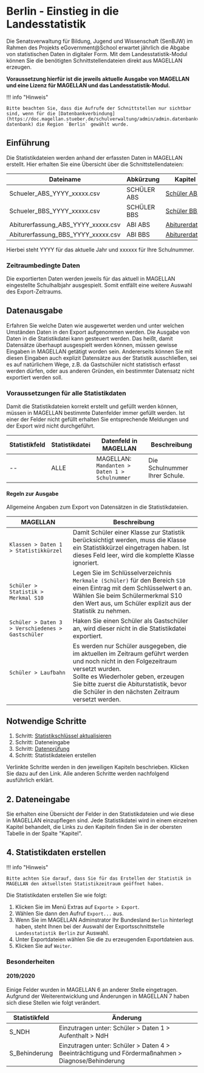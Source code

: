 # Berlin - Einstieg in die Landesstatistik

Die Senatsverwaltung für Bildung, Jugend und Wissenschaft (SenBJW) im Rahmen des Projekts eGovernment@School erwartet jährlich die Abgabe von statistischen Daten in digitaler Form. Mit dem Landesstatistik-Modul können Sie die benötigten Schnittstellendateien direkt aus MAGELLAN erzeugen. 

**Voraussetzung hierfür ist die jeweils aktuelle Ausgabe von MAGELLAN und eine Lizenz für  MAGELLAN und das Landesstatistik-Modul.**

!!! info "Hinweis"

    Bitte beachten Sie, dass die Aufrufe der Schnittstellen nur sichtbar sind, wenn für die [Datenbankverbindung](https://doc.magellan.stueber.de/schulverwaltung/admin/admin.datenbankverbindungen/#unterpunkt-datenbank) die Region `Berlin` gewählt wurde.

## Einführung

Die Statistikdateien werden anhand der erfassten Daten in MAGELLAN erstellt. Hier erhalten Sie eine Übersicht über die Schnittstellendateien:

Dateiname                          | Abkürzung   | Kapitel
---------------------------------- | ----------- | -------
Schueler_ABS_YYYY_xxxxx.csv        | SCHÜLER ABS | [Schüler ABS](04.stat.schuelerdaten.md)
Schueler_BBS_YYYY_xxxxx.csv        | SCHÜLER BBS | [Schüler BBS](04.stat.schuelerdaten.md)
Abiturerfassung_ABS_YYYY_xxxxx.csv | ABI ABS     | [Abiturerdaten](03.stat.abidaten.md)
Abiturerfassung_BBS_YYYY_xxxxx.csv | ABI BBS     | [Abiturerdaten](03.stat.abidaten.md)

Hierbei steht YYYY für das aktuelle Jahr und xxxxxx für Ihre Schulnummer.

### Zeitraumbedingte Daten

Die exportierten Daten werden jeweils für das aktuell in MAGELLAN eingestellte Schulhalbjahr ausgespielt. Somit entfällt eine weitere Auswahl des Export-Zeitraums.

## Datenausgabe

Erfahren Sie welche Daten wie ausgewertet werden und unter welchen Umständen Daten in den Export aufgenommen werden.
Die Ausgabe von Daten in die Statistikdatei kann gesteuert werden. Das heißt, damit Datensätze überhaupt ausgespielt werden können, müssen gewisse Eingaben in MAGELLAN getätigt worden sein. Andererseits können Sie mit diesen Eingaben auch explizit Datensätze aus der Statistik ausschließen, sei es auf natürlichem Wege, z.B. da Gastschüler nicht statistisch erfasst werden dürfen, oder aus anderen Gründen, ein bestimmter Datensatz nicht exportiert werden soll.

### Voraussetzungen für alle Statistikdaten

Damit die Statistikdateien korrekt erstellt und gefüllt werden können, müssen in MAGELLAN bestimmte Datenfelder immer gefüllt werden. Ist einer der Felder nicht gefüllt erhalten Sie entsprechende Meldungen und der Export wird nicht durchgeführt.

Statistikfeld | Statistikdatei | Datenfeld in MAGELLAN                         | Beschreibung
------------- | -------------- | --------------------------------------------- | ------------
--            | ALLE           | MAGELLAN: `Mandanten > Daten 1 > Schulnummer` | Die Schulnummer Ihrer Schule.

#### Regeln zur Ausgabe

Allgemeine Angaben zum Export von Datensätzen in die Statistikdateien.

MAGELLAN                                          | Beschreibung
------------------------------------------------- | -------------
`Klassen > Daten 1 > Statistikkürzel`             | Damit Schüler einer Klasse zur Statistik berücksichtigt werden, muss die Klasse ein Statistikkürzel eingetragen haben. Ist dieses Feld leer, wird die komplette Klasse ignoriert.
`Schüler > Statistik > Merkmal S10`               | Legen Sie im Schlüsselverzeichnis `Merkmale (Schüler)` für den Bereich `S10` einen Eintrag mit dem Schlüsselwert `0` an. Wählen Sie beim Schülermerkmal S10 den Wert aus, um Schüler explizit aus der Statistik zu nehmen.
`Schüler > Daten 3 > Verschiedenes > Gastschüler` | Haken Sie einen Schüler als Gastschüler an, wird dieser nicht in die Statistikdatei exportiert.
`Schüler > Laufbahn`                              | Es werden nur Schüler ausgegeben, die im aktuellen im Zeitraum geführt werden und noch nicht in den Folgezeitraum versetzt wurden. <br/> Sollte es Wiederholer geben, erzeugen Sie bitte zuerst die Abiturstatistik, bevor die Schüler in den nächsten Zeitraum versetzt werden.

## Notwendige Schritte

1. Schritt: [Statistikschlüssel aktualisieren](https://doc.magellan.stueber.de/schulverwaltung/regionales/berlin/statistik/02.schluesselverzeichnisse/)
2. Schritt: Dateneingabe
3. Schritt: [Datenprüfung](https://doc.ls.stueber.de/datenpruefung/)
4. Schritt: Statistikdateien erstellen

Verlinkte Schritte werden in den jeweiligen Kapiteln beschrieben. Klicken Sie dazu auf den Link. Alle anderen Schritte werden nachfolgend ausführlich erklärt.

## 2. Dateneingabe

Sie erhalten eine Übersicht der Felder in den Statistikdateien und wie diese in MAGELLAN einzupflegen sind.
Jede Statistikdatei wird in einem einzelnen Kapitel behandelt, die Links zu den Kapiteln finden Sie in der obersten Tabelle in der Spalte "Kapitel".

## 4. Statistikdaten erstellen

!!! info "Hinweis"

    Bitte achten Sie darauf, dass Sie für das Erstellen der Statistik in MAGELLAN den aktuellsten Statistikzeitraum geöffnet haben.

Die Statistikdaten erstellen Sie wie folgt:

1. Klicken Sie im Menü Extras auf `Exporte > Export`.
2. Wählen Sie dann den Aufruf `Export...` aus.
3. Wenn Sie im MAGELLAN Adminstrator Ihr Bundesland `Berlin` hinterlegt haben, steht Ihnen bei der Auswahl der Exportsschnittstelle `Landesstatistik Berlin` zur Auswahl.
4. Unter Exportdateien wählen Sie die zu erzeugenden Exportdateien aus.
5. Klicken Sie auf `Weiter`.

### Besonderheiten

#### 2019/2020

Einige Felder wurden in MAGELLAN 6 an anderer Stelle eingetragen. Aufgrund der Weiterentwicklung und Änderungen in MAGELLAN 7 haben sich diese Stellen wie folgt verändert.

Statistikfeld | Änderung
------------- | --------
S_NDH         | Einzutragen unter: Schüler > Daten 1 > Aufenthalt > NdH
S_Behinderung | Einzutragen unter: Schüler > Daten 4 > Beeinträchtigung und Fördermaßnahmen > Diagnose/Behinderung